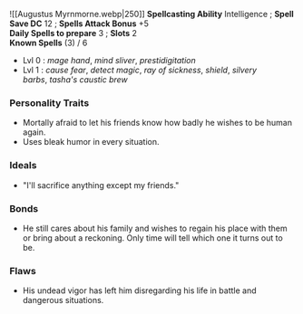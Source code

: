 ![[Augustus Myrnmorne.webp|250]]
**Spellcasting Ability** Intelligence ; **Spell Save DC** 12 ; **Spells Attack Bonus** +5  
**Daily Spells to prepare** 3 ; **Slots** 2  
**Known Spells** (3) / 6  
- Lvl 0 : _mage hand_, _mind sliver_, *prestidigitation*  
- Lvl 1 : _cause fear_, _detect magic_, _ray of sickness_, _shield_, _silvery barbs_, *tasha's caustic brew*
### Personality Traits
- Mortally afraid to let his friends know how badly he wishes to be human again.
- Uses bleak humor in every situation.
### Ideals
- "I'll sacrifice anything except my friends."
### Bonds
- He still cares about his family and wishes to regain his place with them or bring about a reckoning. Only time will tell which one it turns out to be.
### Flaws
- His undead vigor has left him disregarding his life in battle and dangerous situations.